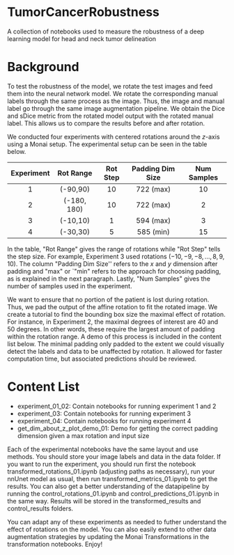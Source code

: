 # TumorCancerRobustness
A collection of notebooks used to measure the robustness of a deep learning model for head and neck tumor delineation

# Background #

To test the robustness of the model, we rotate the test images and feed them into the neural network model. We rotate the corresponding manual labels through the same process as the image. Thus, the image and manual label go through the same image augmentation pipeline. We obtain the Dice and sDice metric from the rotated model output with the rotated manual label. This allows us to compare the results before and after rotation. 

We conducted four experiments with centered rotations around the $z$-axis using a Monai setup. The experimental setup can be seen in the table below.


|  Experiment | Rot Range  | Rot Step | Padding Dim Size| Num Samples|
| :------------: |:---------------:| :-----:| :-----:|:-----:|
| 1 | (-90,90) | 10 | 722 (max) | 10 |
| 2 | (-180, 180) | 10 | 722 (max) | 2 |
| 3 | (-10,10) | 1 | 594 (max) | 3|
| 4 | (-30,30)| 5| 585 (min) | 15 |

In the table, "Rot Range" gives the range of rotations while "Rot Step" tells the step size. For example, Experiment 3 used rotations $(-10,-9,-8,...,8,9,10).$ The column "Padding Dim Size'' refers to the $x$ and $y$ dimension after padding and "max" or `"min" refers to the approach for choosing padding, as is explained in the next paragraph. Lastly, "Num Samples" gives the number of samples used in the experiment.

We want to ensure that no portion of the patient is lost during rotation. Thus, we pad the output of the affine rotation to fit the rotated image. We create a tutorial to find the bounding box size the maximal effect of rotation. For instance, in Experiment 2, the maximal degrees of interest are 40 and 50 degrees. In other words, these require the largest amount of padding within the rotation range. A demo of this process is included in the content list below. The minimal padding only padded to the extent we could visually detect the labels and data to be unaffected by rotation. It allowed for faster computation time, but associated predictions should be reviewed. 

# Content List #
- experiment_01_02: Contain notebooks for running experiment 1 and 2
- experiment_03: Contain notebooks for running experiment 3
- experiment_04: Contain notebooks for running experiment 4
- get_dim_about_z_plot_demo_01: Demo for getting the correct padding dimension given a max rotation and input size

Each of the experimental notebooks have the same layout and use methods. You should store your image labels and data in the data folder. If you want to run the experiment, you should run first the notebook transformed_rotations_01.ipynb (adjusting paths as necessary), run your nnUnet model as usual, then run transformed_metrics_01.ipynb to get the results. You can also get a better understanding of the datapipeline by running the control_rotations_01.ipynb and control_predictions_01.ipynb in the same way. Results will be stored in the transformed_results and control_results folders. 

You can adapt any of these experiments as needed to futher understand the effect of rotations on the model. You can also easily extend to other data augmentation strategies by updating the Monai Transformations in the transformation notebooks. Enjoy!
